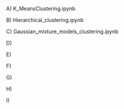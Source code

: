A) K_MeansClustering.ipynb

B) Hierarchical_clustering.ipynb

C) Gaussian_mixture_models_clustering.ipynb

D)

E) 

F)

G)

H)

I)
